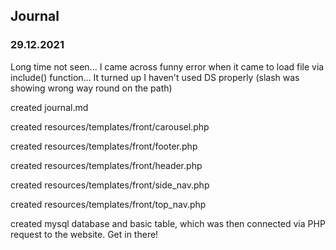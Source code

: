 ## Journal

### 29.12.2021

Long time not seen... I came across funny error when it came to load file via include() function... It turned up I haven't used DS properly (slash was showing wrong way round on the path)

 created journal.md

 created resources/templates/front/carousel.php

 created resources/templates/front/footer.php

 created resources/templates/front/header.php

 created resources/templates/front/side_nav.php

 created resources/templates/front/top_nav.php

 created mysql database and basic table, which was then connected via PHP request to the website. Get in there!